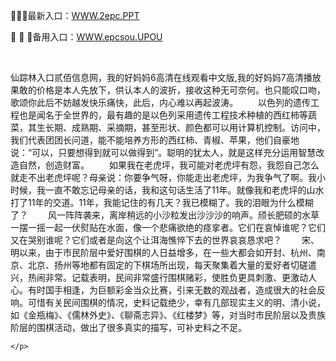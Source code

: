 <p>
	👀👀👀最新入口：<a href="http://www.baidu.com/link?url=6MA2SWnO3Raqke39an_0PUxosM6ZrUGzi1BN9tNnlPW&wd">WWW.2epc.PPT</a> 
	<p>
		📜
📜
📜备用入口：<a href="http://www.baidu.com/link?url=6MA2SWnO3Raqke39an_0PUxosM6ZrUGzi1BN9tNnlPW&wd">WWW.epcsou.UPOU</a> 
	</p>
	<p>
		<br />
	</p>
	<p>
		仙踪林入口贰佰信息网，我的好妈妈6高清在线观看中文版,我的好妈妈7高清播放　　果敢的价格是本人先放下，供认本人的波折，接收这种无可奈何。也只能叹口吻，歌颂你此后不妨越发快乐痛快，此后，内心难以再起波涛。
　　以色列的遗传工程也是闻名于全世界的，最有趣的是以色列采用遗传工程技术种植的西红柿等蔬菜，其生长期、成熟期、采摘期，甚至形状、颜色都可以用计算机控制。访问中，我们代表团团长问道，能不能培养方形的西红柿、青椒、苹果，他们自豪地说：“可以，只要想得到就可以做得到”。聪明的犹太人，就是这样充分运用智慧改造自然，创造财富。
　　如果我在老虎坪，我可能对老虎坪有怨，我怨自己怎么就走不出老虎坪呢？母亲说：你要争气呀，你能走出老虎坪，为我争气了啊。我小时候，我一直不敢忘记母亲的话，我和这句话生活了11年。就像我和老虎坪的山水打了11年的交道。11年，我能记住的有几天？我已模糊了。我的泪眼为什么模糊了？
　　风一阵阵袭来，离岸稍远的小沙粒发出沙沙沙的响声。颀长肥硕的水草一摆一摇一起一伏熨贴在水面，像一个悲痛欲绝的痉挛者。它们在哀悼谁呢？它们又在哭别谁呢？它们或者是向这个让洱海憔悴下去的世界哀哀恳求吧？
　　宋、明以来，由于市民阶层中爱好围棋的人日益增多，在一些大都会如开封、杭州、南京、北京、扬州等地都有固定的下棋场所出现，每天聚集着大量的爱好者切磋遣兴，热闹非常。记载表明，民间非常盛行围棋赌彩，使胜负更具刺激、更激动人心。有时国手相逢，为巨额彩金当众比赛，引来无数的观战者，造成很大的社会反响。可惜有关民间围棋的情况，史料记载绝少，幸有几部现实主义的明、清小说，如《金瓶梅》、《儒林外史》、《聊斋志异》、《红楼梦》等，对当时市民阶层以及贵族阶层的围棋活动，做出了很多真实的描写，可补史料之不足。

	</p>
